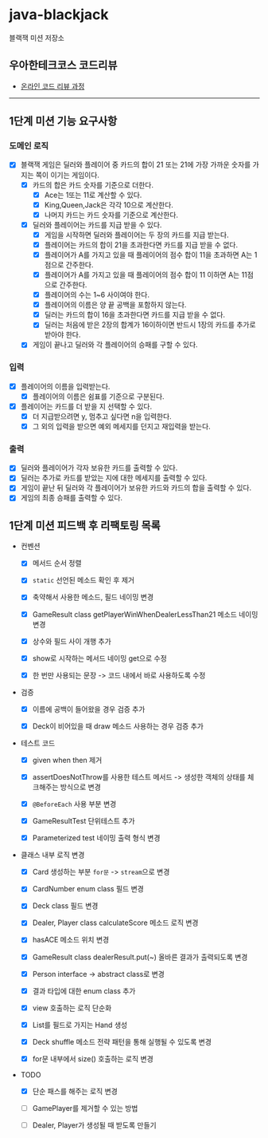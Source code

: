 # java-blackjack

블랙잭 미션 저장소

## 우아한테크코스 코드리뷰

- [온라인 코드 리뷰 과정](https://github.com/woowacourse/woowacourse-docs/blob/master/maincourse/README.md)

---

## 1단계 미션 기능 요구사항

### 도메인 로직

- [x] 블랙잭 게임은 딜러와 플레이어 중 카드의 합이 21 또는 21에 가장 가까운 숫자를 가지는 쪽이 이기는 게임이다.
    - [x] 카드의 합은 카드 숫자를 기준으로 더한다.
        - [x] Ace는 1또는 11로 계산할 수 있다.
        - [x] King,Queen,Jack은 각각 10으로 계산한다.
        - [x] 나머지 카드는 카드 숫자를 기준으로 계산한다.
    - [x] 딜러와 플레이어는 카드를 지급 받을 수 있다.
        - [x] 게임을 시작하면 딜러와 플레이어는 두 장의 카드를 지급 받는다.
        - [x] 플레이어는 카드의 합이 21을 초과한다면 카드를 지급 받을 수 없다.
        - [x] 플레이어가 A를 가지고 있을 때 플레이어의 점수 합이 11을 초과하면 A는 1점으로 간주한다.
        - [x] 플레이어가 A를 가지고 있을 때 플레이어의 점수 합이 11 이하면 A는 11점으로 간주한다.
        - [x] 플레이어의 수는 1~6 사이여야 한다.
        - [x] 플레이어의 이름은 양 끝 공백을 포함하지 않는다.
        - [x] 딜러는 카드의 합이 16을 초과한다면 카드를 지급 받을 수 없다.
        - [x] 딜러는 처음에 받은 2장의 합계가 16이하이면 반드시 1장의 카드를 추가로 받아야 한다.
    - [x] 게임이 끝나고 딜러와 각 플레이어의 승패를 구할 수 있다.

### 입력

- [x] 플레이어의 이름을 입력받는다.
    - [x] 플레이어의 이름은 쉼표를 기준으로 구분된다.
- [x] 플레이어는 카드를 더 받을 지 선택할 수 있다.
    - [x] 더 지급받으려면 y, 멈추고 싶다면 n을 입력한다.
    - [x] 그 외의 입력을 받으면 예외 메세지를 던지고 재입력을 받는다.

### 출력

- [x] 딜러와 플레이어가 각자 보유한 카드를 출력할 수 있다.
- [x] 딜러는 추가로 카드를 받았는 지에 대한 메세지를 출력할 수 있다.
- [x] 게임이 끝난 뒤 딜러와 각 플레이어가 보유한 카드와 카드의 합을 출력할 수 있다.
- [x] 게임의 최종 승패를 출력할 수 있다.

## 1단계 미션 피드백 후 리팩토링 목록

- 컨벤션
    - [x] 메서드 순서 정렬
    - [x] `static` 선언된 메소드 확인 후 제거
    - [x] 축약해서 사용한 메소드, 필드 네이밍 변경
    - [x] GameResult class getPlayerWinWhenDealerLessThan21 메소드 네이밍 변경
    - [x] 상수와 필드 사이 개행 추가
    - [x] show로 시작하는 메서드 네이밍 get으로 수정
    - [x] 한 번만 사용되는 문장 -> 코드 내에서 바로 사용하도록 수정


- 검증
    - [x] 이름에 공백이 들어왔을 경우 검증 추가
    - [x] Deck이 비어있을 때 draw 메소드 사용하는 경우 검증 추가


- 테스트 코드
    - [x] given when then 제거
    - [x] assertDoesNotThrow를 사용한 테스트 메서드 -> 생성한 객체의 상태를 체크해주는 방식으로 변경
    - [x] `@BeforeEach` 사용 부분 변경
    - [x] GameResultTest 단위테스트 추가
    - [x] Parameterized test 네이밍 출력 형식 변경


- 클래스 내부 로직 변경
    - [x] Card 생성하는 부분 `for문` -> `stream`으로 변경
    - [x] CardNumber enum class 필드 변경
    - [x] Deck class 필드 변경
    - [x] Dealer, Player class calculateScore 메소드 로직 변경
    - [x] hasACE 메소드 위치 변경
    - [x] GameResult class dealerResult.put(~) 올바른 결과가 출력되도록 변경
    - [x] Person interface -> abstract class로 변경
    - [x] 결과 타입에 대한 enum class 추가
    - [x] view 호출하는 로직 단순화
    - [x] List<Card>를 필드로 가지는 Hand 생성
    - [x] Deck shuffle 메소드 전략 패턴을 통해 실행될 수 있도록 변경
    - [x] for문 내부에서 size() 호출하는 로직 변경


- TODO
    - [x] 단순 패스를 해주는 로직 변경
    - [ ] GamePlayer를 제거할 수 있는 방법
    - [ ] Dealer, Player가 생성될 때 받도록 만들기



